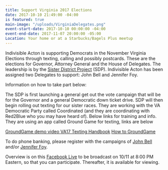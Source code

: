 ```yaml
---
title: Support Virginia 2017 Elections
date: 2017-10-10 21:49:00 -04:00
is featured: true
main-image: "/uploads/VirginiaDelegates.png"
event-start-date: 2017-10-10 00:00:00 -04:00
event-end-date: 2017-11-07 20:00:00 -05:00
Location: Your home or at a Starbucks/Bagels Plus meetup
---
```


Indivisible Acton is supporting Democrats in the November Virginia Elections through texting, calling and possibly postcards. These are the elections for Governor, Attorney General and the House of Delegates. The leadership is by the [Sister District Project](https://www.facebook.com/sisterdistrict/) (SDP). Indivisible Acton has been assigned two Delegates to support: John Bell and Jennifer Foy.

Information on how to take part below:

The SDP is first launching a general get out the vote campaign that will be for the Governor and a general Democratic down ticket drive. SDP will then begin rolling out texting for our sister races. They are working with the VA Democratic Party called Coordinated (and they are coordinating with Red2Blue who you may have heard of). Below links for training and info. They are using an app called Ground Game for texting, links are below

[GroundGame demo video ](https://drive.google.com/file/d/0B9wXFJ7D35Njc3RVYlQyRDBpVGM/view)
[VA17 Texting Handbook](https://docs.google.com/document/d/1G7VMcXQd9Qn06kUI6f4hT80xxOKG2iI21yxUUPVhoiI/edit?usp=sharing) 
[How to GroundGame](https://docs.google.com/presentation/d/1T9YPyWi8m7DAYbnwwgFELMKcFJO6sV0VUMoOaRmt4K8/edit?usp=sharing) 

To do phone banking, please register with the campaigns of [John Bell](http://www.johnbellfordelegate.com/) and/or [Jennifer Foy](https://www.jennifercarrollfoy.org/).

Overview is on this [Facebook Live](https://www.facebook.com/sisterdistrict/?ref=gs&hc_ref=ARRBCuc825JZRZGGi-KuHJntKbgmM8NePK074djdHkbkPnhw2SvMVT90lKbmclJWsR8&fref=gs&hc_location=group) to be broadcast on 10/11 at 8:00 PM Eastern, so that you can participate. Thereafter, it is available for viewing.

